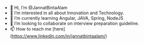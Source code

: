 - 👋 Hi, I’m @JannatBintaAlam
- 👀 I’m interested in all about Innovation and Technology.
- 🌱 I’m currently learning Angular, JAVA, Spring, NodeJS
- 💞️ I’m looking to collaborate on interview preparation guideline.
- 📫 How to reach me [here] (https://www.linkedin.com/in/jannatbintaalam/)

<!---
JannatBintaAlam/JannatBintaAlam is a ✨ special ✨ repository because its `README.md` (this file) appears on your GitHub profile.
You can click the Preview link to take a look at your changes.
--->
